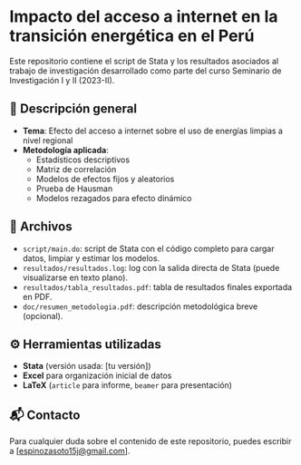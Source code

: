 # Impacto del acceso a internet en la transición energética en el Perú

Este repositorio contiene el script de Stata y los resultados asociados al trabajo de investigación desarrollado como parte del curso Seminario de Investigación I y II (2023-II).

## 📄 Descripción general

- **Tema**: Efecto del acceso a internet sobre el uso de energías limpias a nivel regional
- **Metodología aplicada**:
  - Estadísticos descriptivos
  - Matriz de correlación
  - Modelos de efectos fijos y aleatorios
  - Prueba de Hausman
  - Modelos rezagados para efecto dinámico

## 🧪 Archivos

- `script/main.do`: script de Stata con el código completo para cargar datos, limpiar y estimar los modelos.
- `resultados/resultados.log`: log con la salida directa de Stata (puede visualizarse en texto plano).
- `resultados/tabla_resultados.pdf`: tabla de resultados finales exportada en PDF.
- `doc/resumen_metodologia.pdf`: descripción metodológica breve (opcional).

## ⚙️ Herramientas utilizadas

- **Stata** (versión usada: [tu versión])
- **Excel** para organización inicial de datos
- **LaTeX** (`article` para informe, `beamer` para presentación)

## 📬 Contacto

Para cualquier duda sobre el contenido de este repositorio, puedes escribir a [espinozasoto15j@gmail.com].


